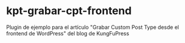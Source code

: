 # kpt-grabar-cpt-frontend
Plugin de ejemplo para el artículo "Grabar Custom Post Type desde el frontend de WordPress" del blog de KungFuPress
